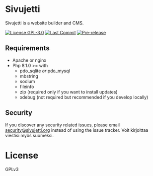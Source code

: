 # Sivujetti

Sivujetti is a website builder and CMS.

[![License GPL-3.0](https://img.shields.io/badge/license-GPLv3-green)](./LICENSE)
[![Last Commit](https://img.shields.io/github/last-commit/sivujetti/sivujetti/next)](https://github.com/sivujetti/sivujetti/commits/next/)
[![Pre-release](https://img.shields.io/github/v/release/sivujetti/sivujetti?include_prereleases&label=pre-release&logo=github)](https://github.com/sivujetti/sivujetti/releases/tag/sivujetti-0.16.0)

## Requirements

- Apache or nginx
- Php 8.1.0 >= with
    - pdo_sqlite _or_ pdo_mysql
    - mbstring
    - sodium
    - fileinfo
    - zip (required only if you want to install updates)
    - xdebug (not required but recommended if you develop locally)

## Security

If you discover any security related issues, please email security@sivujetti.org instead of using the issue tracker. Voit kirjoittaa viestisi myös suomeksi.

# License

GPLv3